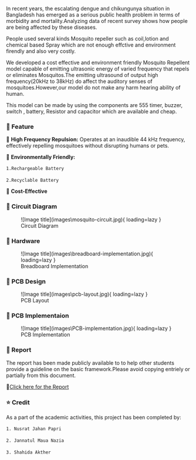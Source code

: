 
In recent years, the escalating dengue and chikungunya situation in Bangladesh has emerged as a serious public health problem in terms of morbidity and mortality.Analyzing data of recent survey shows how people are being affected by these diseases.

People used several kinds Mosquito repeller such as coil,lotion and chemical based Spray which are not enough effctive and environment firendly and also very costly.

We developed a cost effective and environment friendly Mosquito Repellent model capable of emitting ultrasonic energy of varied frequency that repels or eliminates Mosquitos.The emitting ultrasound of output high frequency(20kHz to 38kHz) do affect the auditory senses of mosquitoes.However,our model do not make any harm hearing ability of human.

This model can be made by using the components are 555 timer, buzzer, switch , battery, Resistor and capacitor which are available and cheap. 

### **📌 Feature**

🔹 **High Frequency Repulsion:** Operates at an inaudible 44 kHz frequency, effectively repelling mosquitoes without disrupting humans or pets.

🔹 **Environmentally Friendly:**

    1.Rechargeable Battery

    2.Recyclable Battery

🔹 **Cost-Effective**


### **🔰 Circuit Diagram**

<figure markdown="span">
![Image title](images\mosquito-circuit.jpg){ loading=lazy }
  <figcaption>Circuit Diagram</figcaption>
</figure>

### **🔰 Hardware**

<figure markdown="span">
![Image title](images\breadboard-implementation.jpg){ loading=lazy }
  <figcaption>Breadboard Implementation</figcaption>
</figure>

### **🔰 PCB Design**

<figure markdown="span">
![Image title](images\pcb-layout.jpg){ loading=lazy }
  <figcaption>PCB Layout</figcaption>
</figure>

### **🔰 PCB Implementaion**

<figure markdown="span">
![Image title](images\PCB-implementation.jpg){ loading=lazy }
  <figcaption>PCB Implementation</figcaption>
</figure>


### **🔰 Report**

The report has been made publicly available to to help other students provide a guideline on the basic framework.Please avoid copying entriely or partially from this document. 

🔗[Click here for the Report](https://github.com/Nusrat008/Mosquito-Repellent-Circuit/blob/main/Report%20on%20Mosquito%20Repellent%20Circuit.pdf)


### **⭐ Credit**
As a part of the academic activities, this project has been completed by:

    1. Nusrat Jahan Papri

    2. Jannatul Maua Nazia

    3. Shahida Akther
